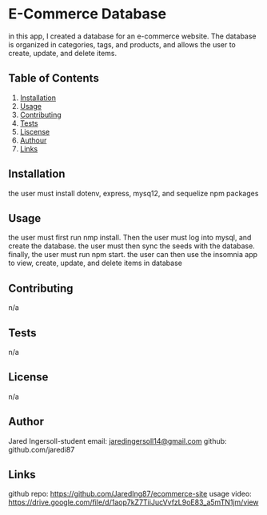 # E-Commerce Database

  in this app, I created a database for an e-commerce website. The database is organized in categories, tags, and products, and allows the user to create, update, and delete items.

  ## Table of Contents

  1. [Installation](#installation)
  2. [Usage](#usage)
  3. [Contributing](#contributing)
  4. [Tests](#tests)
  5. [Liscense](#liscense)
  6. [Authour](#author)
  7. [Links](#links)
  
  ## Installation
  
  the user must install dotenv, express, mysq12, and sequelize npm packages
  
  ## Usage
  
  the user must first run nmp install. Then the user must log into mysql, and create the database. the user must then sync the seeds with the database. finally, the user must run npm start. the user can then use the insomnia app to view, create, update, and delete items in database 
  
  ## Contributing
  
  n/a

  ## Tests
  
  n/a
  
  ## License
  
  n/a

  ## Author

  Jared Ingersoll-student
  email: jaredingersoll14@gmail.com
  github: github.com/jaredi87

  ## Links

  github repo: https://github.com/JaredIng87/ecommerce-site
  usage video: https://drive.google.com/file/d/1aop7kZ7TiiJucVvfzL9oE83_a5mTN1jm/view




